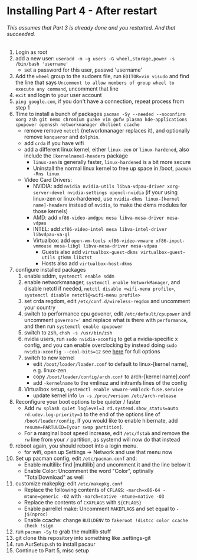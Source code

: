 # Installing Part 4 - After restart
###### This assumes that Part 3 is already done and you restarted.  And that succeeded.
1) Login as root
2) add a new user: ```useradd -m -g users -G wheel,storage,power -s /bin/bash 'username'```
	* set a password for this user, passwd 'username'
3) Add the ```wheel``` group to the sudoers file, run ```EDITOR=vim visudo``` and find the line that says ```Uncomment to allow members of group wheel to execute any command```, uncomment that line
4) ```exit``` and login to your user account
5) ```ping google.com```, if you don't have a connection, repeat process from step 1
6) Time to install a bunch of packages ```pacman -Sy --needed --noconfirm xorg zsh git nemo chromium guake vim gufw plasma kde-applications cpupower openssh networkmanager dhclient ccache```
    * remove remove ```netctl``` (networkmanager replaces it), and optionally remove ```konqueror``` and ```dolphin```.
	* add ```crda``` if you have wifi
	* add a different linux kernel, either ```linux-zen``` or ```linux-hardened```, also include the ```[kernelname]-headers``` package
		* ```linux-zen``` is generally faster, ```linux-hardened``` is a bit more secure
		* Uninstall the normal linux kernel to free up space in /boot, ```pacman -Rns linux```
	* Video Card Drivers:
		* NVIDIA: add ```nvidia nvidia-utils libva-vdpau-driver xorg-server-devel nvidia-settings opencl-nvidia``` (if your using linux-zen or linux-hardened, use ```nvidia-dkms linux-[kernel name]-headers``` instead of ```nvidia```, to make the dkms modules for those kernels)
		* AMD: add ```xf86-video-amdgpu mesa libva-mesa-driver mesa-vdpau```
		* INTEL: add ```xf86-video-intel mesa libva-intel-driver libvdpau-va-gl```
		* Virtualbox: add ```open-vm-tools xf86-video-vmware xf86-input-vmmouse mesa-libgl libva-mesa-driver mesa-vdpau```
		  * Guests also add ```virtualbox-guest-dkms virtualbox-guest-utils gtkmm libxtst```
		  * Hosts also add ```virtualbox-host-dkms```
7) configure installed packages
    1) enable sddm, ```systemctl enable sddm```
    2) enable networkmanager, ```systemctl enable NetworkManager```, and disable netctl if needed, ```netctl disable <wifi-menu profile>```, ```systemctl disable netctl@<wifi-menu profile>```
    3) set crda regdom, edit ```/etc/conf.d/wireless-regdom``` and uncomment your country
    3) switch to performance cpu govener, edit ```/etc/default/cpupower``` and uncomment ```governor='``` and replace what is there with ```performance```, and then run ```systemctl enable cpupower```
    2) switch to zsh, ```chsh -s /usr/bin/zsh```
    3) nvidia users, run ```sudo nvidia-xconfig``` to get a nvidia-specific x config, and you can enable overclocking by instead doing ```sudo nvidia-xconfig --cool-bits=12``` see [here](https://wiki.archlinux.org/index.php/NVIDIA/Tips_and_tricks#Enabling_overclocking) for full options
    3) switch to new kernel
    	* edit ```/boot/loader/loader.conf``` to default to linux-[kernel name], e.g. linux-zen
    	* copy ```/boot/loader/config/arch.conf``` to arch-[kernel name].conf
    	* add ```-kernelname``` to the vmlinuz and initramfs lines of the config
    5) Virtualbox setup, ```systemctl enable vmware-vmblock-fuse.service```
        * update kernel info ```ln -s /proc/version /etc/arch-release```
8) Reconfigure your boot options to be quieter / faster
	* Add ```rw splash quiet loglevel=3 rd.systemd.show_status=auto rd.udev.log-priority=3``` to the end of the options line of ```/boot/loader/config```.  If you would like to enable hibernate, add ```resume=PARTUUID=[your swap partition]```.
	* For a marginal boot speed increase, edit ```/etc/fstab``` and remove the ```rw``` line from your ```/``` partition, as systemd will now do that instead
9) reboot again, you should reboot into a login menu.
	* for wifi, open up Settings -> Network and use that menu now
10) Set up pacman config, edit ```/etc/pacman.conf``` and:
	* Enable multilib: find [multilib] and uncomment it and the line below it
	* Enable Color: Uncomment the word "Color", optinally "TotalDownload" as well
11) customize makepkg: edit ```/etc/makepkg.conf```
	* Replace the following contents of ```CFLAGS```: ```-march=x86-64 -mtune=generic -O2``` with ```-march=native -mtune=native -O3```
	* Replace the contents of ```CXXFLAGS``` with ```${CFLAGS}```
	* Enable parrellel make: Uncomment ```MAKEFLAGS``` and set equal to ```-j$(nproc)```
	* Enable ccache: change ```BUILDENV``` to ```fakeroot !distcc color ccache check !sign```
12) run ```pacman -Sy``` to grab the multilib stuff
10) git clone this repository into something like .settings-git
11) run AurSetup.sh to install pacaur
10) Continue to Part 5, misc setup
